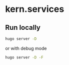 # kern.services

## Run locally

```bash
hugo server -D
```

or with debug mode

```bash
hugo server -D -F
```
